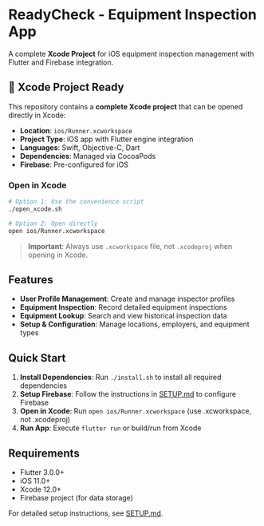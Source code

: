 # ReadyCheck - Equipment Inspection App

A complete **Xcode Project** for iOS equipment inspection management with Flutter and Firebase integration.

## 🍎 Xcode Project Ready

This repository contains a **complete Xcode project** that can be opened directly in Xcode:

- **Location**: `ios/Runner.xcworkspace`
- **Project Type**: iOS app with Flutter engine integration
- **Languages**: Swift, Objective-C, Dart
- **Dependencies**: Managed via CocoaPods
- **Firebase**: Pre-configured for iOS

### Open in Xcode
```bash
# Option 1: Use the convenience script
./open_xcode.sh

# Option 2: Open directly
open ios/Runner.xcworkspace
```
> **Important**: Always use `.xcworkspace` file, not `.xcodeproj` when opening in Xcode.

## Features

- **User Profile Management**: Create and manage inspector profiles
- **Equipment Inspection**: Record detailed equipment inspections
- **Equipment Lookup**: Search and view historical inspection data
- **Setup & Configuration**: Manage locations, employers, and equipment types

## Quick Start

1. **Install Dependencies**: Run `./install.sh` to install all required dependencies
2. **Setup Firebase**: Follow the instructions in [SETUP.md](SETUP.md) to configure Firebase
3. **Open in Xcode**: Run `open ios/Runner.xcworkspace` (use .xcworkspace, not .xcodeproj)  
4. **Run App**: Execute `flutter run` or build/run from Xcode

## Requirements

- Flutter 3.0.0+
- iOS 11.0+
- Xcode 12.0+
- Firebase project (for data storage)

For detailed setup instructions, see [SETUP.md](SETUP.md).

